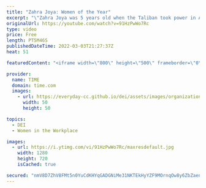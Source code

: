 ```yaml
---
title: "Zahra Joya: Women of the Year"
excerpt: "\"Zahra Joya was 5 years old when the Taliban took power in Afghanistan and banned girls’ education. Undeterred, she dressed in boys’ clothing and walked two hours to and from school every day. After the U.S. invasion in 2001, she dropped her disguise, finished her schooling, and enrolled as a law student,"
originalUrl: https://youtube.com/watch?v=91HzPwWo7Rc
type: video
price: Free
length: PT5M46S
publishedDateTime: 2022-03-03T21:27:37Z
heat: 51

featuredContent: "<iframe width=\"800\" height=\"500\" frameborder=\"0\" src=\"https://www.youtube.com/embed/91HzPwWo7Rc\" allow=\"accelerometer; autoplay; encrypted-media; gyroscope; picture-in-picture\" allowfullscreen></iframe>"

provider:
  name: TIME
  domain: time.com
  images:
    - url: https://everyday-cc.github.io/dei/assets/images/organizations/time.com-50x50.jpg
      width: 50
      height: 50

topics:
  - DEI
  - Women in the Workplace

images:
  - url: https://i.ytimg.com/vi/91HzPwWo7Rc/maxresdefault.jpg
    width: 1280
    height: 720
    isCached: true

secured: "nmV8D7ZhV8FMt5n0YuCdKHYqGADGNiMe31NKTEkHyYZF9MOrnqOw8y6ZbZaenkvHdILo3uTm3tsCiQ7IXecFG8hQB2X0nt+Jis/+aNUvk9oEfhC5kJAsgiwpfslMd4r8ONJOotEzWn4ggtZlG5qwHlF+X6inuKv/7QJSe+T5MumUpxf1BMogfO5lRt4WR/yo3pj82gF867S4zOmxv/sGvwkqwSmqlEXkeAKAem6q/lxtbnT0sR5U4kBD4IYWeJdfU4OgXcg1uZv/dhA6brWEVjVdfHjkOZ0CDawbduyr6QyPFMMei9or/TGcqOg0VxikT/Z25hpYOV9BJGu4bynl2/H/IOrUj2+3uWu36zkaynWcg/Vff98iWgDkhf37YG1bXRAXYmCGYm9j/DthdLtFXg==;kNadEtGFGRSo7nvQojW5rw=="
---
```


